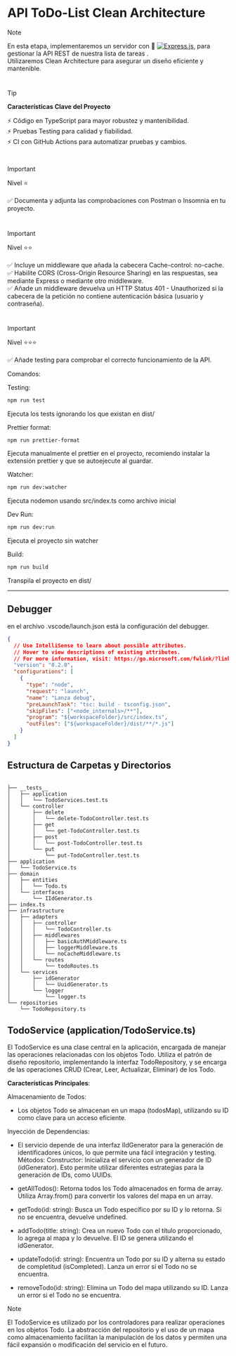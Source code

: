 # API ToDo-List Clean Architecture

> [!NOTE]
> En esta etapa, implementaremos un servidor con 🔋 [![Express.js](https://img.shields.io/badge/-Expressjs-black?style=flat&logo=express)](https://expressjs.com/), para gestionar la API REST de nuestra lista de tareas .<br> 
> Utilizaremos Clean Architecture para asegurar un diseño eficiente y mantenible.

#

> [!TIP] 
> **Características Clave del Proyecto** 
> 
> ⚡️ Código en TypeScript para mayor robustez y mantenibilidad.<br>
> ⚡️ Pruebas Testing para calidad y fiabilidad.<br>
> ⚡️ CI con GitHub Actions para automatizar pruebas y cambios.

#

> [!IMPORTANT]
> Nivel ⭐️ <br><br>
> ✅ Documenta y adjunta las comprobaciones con Postman o Insomnia en tu proyecto.

#

> [!IMPORTANT]
> Nivel ⭐️⭐️ <br><br>
> ✅ Incluye un middleware que añada la cabecera Cache-control: no-cache.<br>
> ✅ Habilite CORS (Cross-Origin Resource Sharing) en las respuestas, sea mediante Express o mediante otro middleware.<br>
> ✅ Añade un middleware devuelva un HTTP Status 401 - Unauthorized si la cabecera de la petición no contiene autenticación básica (usuario y contraseña).

#

> [!IMPORTANT]
> Nivel ⭐️⭐️⭐️ <br><br>
> ✅ Añade testing para comprobar el correcto funcionamiento de la API.

Comandos:

Testing:

```sh
npm run test
```

Ejecuta los tests ignorando los que existan en dist/

Prettier format:

```sh
npm run prettier-format
```

Ejecuta manualmente el prettier en el proyecto, recomiendo instalar la extensión prettier y que se autoejecute al guardar.

Watcher:

```sh
npm run dev:watcher
```

Ejecuta nodemon usando src/index.ts como archivo inicial

Dev Run:

```sh
npm run dev:run
```

Ejecuta el proyecto sin watcher

Build:

```sh
npm run build
```

Transpila el proyecto en dist/

---

## Debugger

en el archivo .vscode/launch.json está la configuración del debugger.

```json
{
  // Use IntelliSense to learn about possible attributes.
  // Hover to view descriptions of existing attributes.
  // For more information, visit: https://go.microsoft.com/fwlink/?linkid=830387
  "version": "0.2.0",
  "configurations": [
    {
      "type": "node",
      "request": "launch",
      "name": "Lanza debug",
      "preLaunchTask": "tsc: build - tsconfig.json",
      "skipFiles": ["<node_internals>/**"],
      "program": "${workspaceFolder}/src/index.ts",
      "outFiles": ["${workspaceFolder}/dist/**/*.js"]
    }
  ]
}
```

## Estructura de Carpetas y Directorios

```

├── __tests__
│   ├── application
│   │   └── TodoServices.test.ts
│   └── controller
│       ├── delete
│       │   └── delete-TodoController.test.ts
│       ├── get
│       │   └── get-TodoController.test.ts
│       ├── post
│       │   └── post-TodoController.test.ts
│       └── put
│           └── put-TodoController.test.ts
├── application
│   └── TodoService.ts
├── domain
│   ├── entities
│   │   └── Todo.ts
│   └── interfaces
│       └── IIdGenerator.ts
├── index.ts
├── infrastructure
│   ├── adapters
│   │   ├── controller
│   │   │   └── TodoController.ts
│   │   ├── middlewares
│   │   │   ├── basicAuthMiddleware.ts
│   │   │   ├── loggerMiddleware.ts
│   │   │   └── noCacheMiddleware.ts
│   │   └── routes
│   │       └── todoRoutes.ts
│   └── services
│       ├── idGenerator
│       │   └── UuidGenerator.ts
│       └── logger
│           └── logger.ts
└── repositories
    └── TodoRepository.ts

```

## TodoService (application/TodoService.ts)

El TodoService es una clase central en la aplicación, encargada de manejar las operaciones relacionadas con los objetos Todo.
Utiliza el patrón de diseño repositorio, implementando la interfaz TodoRepository, y se encarga de las operaciones CRUD (Crear, Leer, Actualizar, Eliminar) de los Todo.

**Características Principales**:

Almacenamiento de Todos:

- Los objetos Todo se almacenan en un mapa (todosMap), utilizando su ID como clave para un acceso eficiente.

Inyección de Dependencias:

- El servicio depende de una interfaz IIdGenerator para la generación de identificadores únicos, lo que permite una fácil integración y testing.
  Métodos:
  Constructor: Inicializa el servicio con un generador de ID (idGenerator). Esto permite utilizar diferentes estrategias para la generación de IDs, como UUIDs.

- getAllTodos(): Retorna todos los Todo almacenados en forma de array. Utiliza Array.from() para convertir los valores del mapa en un array.

- getTodo(id: string): Busca un Todo específico por su ID y lo retorna. Si no se encuentra, devuelve undefined.

- addTodo(title: string): Crea un nuevo Todo con el título proporcionado, lo agrega al mapa y lo devuelve. El ID se genera utilizando el idGenerator.

- updateTodo(id: string): Encuentra un Todo por su ID y alterna su estado de completitud (isCompleted). Lanza un error si el Todo no se encuentra.

- removeTodo(id: string): Elimina un Todo del mapa utilizando su ID. Lanza un error si el Todo no se encuentra.

> [!NOTE]
> El TodoService es utilizado por los controladores para realizar operaciones en los objetos Todo.
> La abstracción del repositorio y el uso de un mapa como almacenamiento facilitan la manipulación de los datos y permiten una fácil expansión o modificación del servicio en el futuro.
